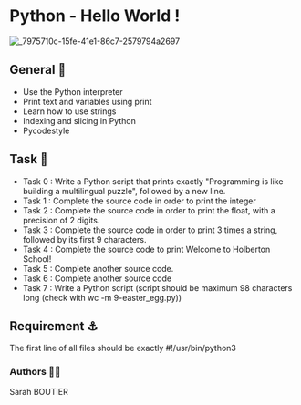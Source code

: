 # Python - Hello World !
![_7975710c-15fe-41e1-86c7-2579794a2697](https://github.com/savvyh/holbertonschool-higher_level_programming/assets/139894873/f3f300ba-af1a-44c3-9a67-859e8c167b99)

## General 🐍
- Use the Python interpreter
- Print text and variables using print
- Learn how to use strings
- Indexing and slicing in Python
- Pycodestyle

## Task 🥇
* Task 0 : Write a Python script that prints exactly "Programming is like building a multilingual puzzle", followed by a new line.
* Task 1 : Complete the source code in order to print the integer
* Task 2 : Complete the source code in order to print the float, with a precision of 2 digits.
* Task 3 : Complete the source code in order to print 3 times a string, followed by its first 9 characters.
* Task 4 : Complete the source code to print Welcome to Holberton School!
* Task 5 : Complete another source code.
* Task 6 : Complete another source code
* Task 7 : Write a Python script (script should be maximum 98 characters long (check with wc -m 9-easter_egg.py))

## Requirement ⚓
The first line of all files should be exactly #!/usr/bin/python3

### Authors 🧞‍♀️
Sarah BOUTIER
